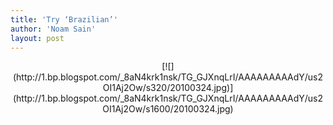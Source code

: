 ```yaml
---
title: 'Try ‘Brazilian’'
author: 'Noam Sain'
layout: post
---
```


<div style="clear: both; text-align: center;">[![](http://1.bp.blogspot.com/_8aN4krk1nsk/TG_GJXnqLrI/AAAAAAAAAdY/us2OI1Aj2Ow/s320/20100324.jpg)](http://1.bp.blogspot.com/_8aN4krk1nsk/TG_GJXnqLrI/AAAAAAAAAdY/us2OI1Aj2Ow/s1600/20100324.jpg)</div>